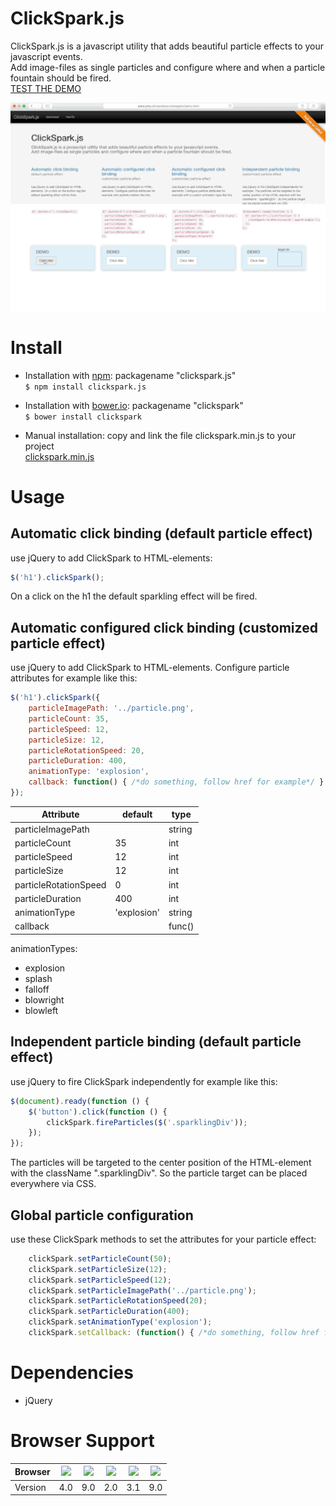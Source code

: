 # ClickSpark.js

ClickSpark.js is a javascript utility that adds beautiful particle effects to your javascript events.    
Add image-files as single particles and configure where and when a particle fountain should be fired.    
<a target="_blank" href="http://www.ymc.ch/sandbox/clickspark/demo.html">TEST THE DEMO</a>

<a target="_blank" href="http://ymc-thzi.github.io/clickspark.js/">
<img src="https://raw.githubusercontent.com/ymc-thzi/clickspark.js/gh-pages/sparkling-demo-1.11.0.gif"></a>

# Install

- Installation with <a target="_blank" href="https://www.npmjs.com/package/clickspark.js">npm</a>: packagename "clickspark.js"    
`$ npm install clickspark.js`

- Installation with <a target="_blank" href="https://libraries.io/bower/clickspark">bower.io</a>: packagename "clickspark"    
`$ bower install clickspark`

- Manual installation: copy and link the file clickspark.min.js to your project    
[clickspark.min.js][1]
 
 [1]: https://github.com/ymc-thzi/clickspark.js/blob/master/dist/clickspark.min.js


# Usage

## Automatic click binding (default particle effect)

use jQuery to add ClickSpark to HTML-elements:

```javascript
$('h1').clickSpark();
```

On a click on the h1 the default sparkling effect will be fired.

## Automatic configured click binding (customized particle effect)

use jQuery to add ClickSpark to HTML-elements. Configure particle attributes for example like this:

```javascript
$('h1').clickSpark({     
    particleImagePath: '../particle.png',     
    particleCount: 35,     
    particleSpeed: 12,     
    particleSize: 12,
    particleRotationSpeed: 20,
    particleDuration: 400,  
    animationType: 'explosion',
    callback: function() { /*do something, follow href for example*/ } 
});
```

| Attribute             | default       | type   |
| --------------------- | ------------- | -----  |
| particleImagePath     |               | string |
| particleCount         | 35            | int    |
| particleSpeed         | 12            | int    |
| particleSize          | 12            | int    |
| particleRotationSpeed |  0            | int    |
| particleDuration      | 400           | int    |
| animationType         | 'explosion'   | string |
| callback              |               | func() |

animationTypes:

* explosion
* splash
* falloff
* blowright
* blowleft

## Independent particle binding (default particle effect)

use jQuery to fire ClickSpark independently for example like this:

```javascript
$(document).ready(function () {
    $('button').click(function () {
        clickSpark.fireParticles($('.sparklingDiv'));
    });
});
```

The particles will be targeted to the center position of the HTML-element with the className ".sparklingDiv".
So the particle target can be placed everywhere via CSS.

## Global particle configuration

use these ClickSpark methods to set the attributes for your particle effect:

```javascript
    clickSpark.setParticleCount(50);
    clickSpark.setParticleSize(12);
    clickSpark.setParticleSpeed(12);
    clickSpark.setParticleImagePath('../particle.png');
    clickSpark.setParticleRotationSpeed(20);
    clickSpark.setParticleDuration(400);
    clickSpark.setAnimationType('explosion');
    clickSpark.setCallback: (function() { /*do something, follow href for example*/ }); 
```

# Dependencies
* jQuery

# Browser Support
| Browser  | <img src="http://www.w3schools.com/images/compatible_chrome.gif">  | <img src="http://www.w3schools.com/images/compatible_ie.gif"> | <img src="http://www.w3schools.com/images/compatible_firefox.gif"> | <img src="http://www.w3schools.com/images/compatible_safari.gif"> | <img src="http://www.w3schools.com/images/compatible_opera.gif"> |
| -------- | -------------------------------------------------------------------| --------------------------------------------------------------|--------------------------------------------------------------------|-------------------------------------------------------------------|------------------------------------------------------------------| 
| Version  | 4.0                                                                | 9.0                                                           | 2.0                                                                | 3.1                                                               | 9.0                                                              |


